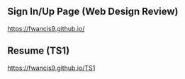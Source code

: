 ## Sign In/Up Page (Web Design Review) ##
https://fwancis9.github.io/

## Resume (TS1) ##
https://fwancis9.github.io/TS1
